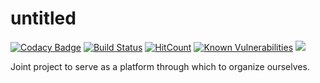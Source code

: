 # untitled
[![Codacy Badge](https://api.codacy.com/project/badge/Grade/e8831c7b4d2c46fda2e8a5eaf7bdbcbf)](https://app.codacy.com/app/FarahZaqout/gsg-for-better?utm_source=github.com&utm_medium=referral&utm_content=GSG-G4/gsg-for-better&utm_campaign=Badge_Grade_Dashboard)
[![Build Status](https://travis-ci.com/GSG-G4/gsg-for-better.svg?branch=master)](https://travis-ci.com/GSG-G4/gsg-for-better) [![HitCount](http://hits.dwyl.io/GSG-G4/gsg-for-bettter.svg)](http://hits.dwyl.io/GSG-G4/gsg-for-bettter) [![Known Vulnerabilities](https://snyk.io/test/github/GSG-G4/gsg-for-better/badge.svg?targetFile=package.json)](https://snyk.io/test/github/GSG-G4/gsg-for-better?targetFile=package.json) 
![](https://img.shields.io/github/issues/GSG-G4/gsg-for-better.svg) 

Joint project to serve as a platform through which to organize ourselves.
